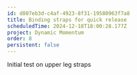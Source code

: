 ```yaml
---
id: d807eb3d-c4af-4923-8f31-19580963f7a8
title: Binding straps for quick release
scheduledTime: 2024-12-18T18:00:28.177Z
project: Dynamic Momentum
order: 8
persistent: false
---
```


Initial test on upper leg straps